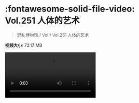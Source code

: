 # :fontawesome-solid-file-video: Vol.251 人体的艺术

> 混乱博物馆 / Vol / Vol.251 人体的艺术

**视频大小**: 72.17 MB

<div class="video"><video src="https://file.hsyhx.top/archive/251.mp4" controls preload>🤔 您的浏览器不支持 video 标签</video></div>